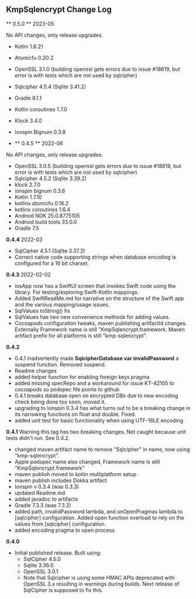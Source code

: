 ## KmpSqlencrypt Change Log

** 0.5.0 ** 2023-05

No API changes, only release upgrades.

- Kotlin 1.8.21
- Atomicfu 0.20.2
- OpenSSL 3.1.0 (building openssl gets errors due to issue #18619, but error is with tests which are not used by sqlcipher)
- Sqlcipher 4.5.4 (Sqlite 3.41.2)
- Gradle 8.1.1
- Kotlin coroutines 1.7.0
- Klock 3.4.0
- Ionspin Bignum 0.3.8

- ** 0.4.5 ** 2022-06

No API changes, only release upgrades.

- OpenSSL 3.0.5 (building openssl gets errors due to issue #18619, but error is with tests which are not used by sqlcipher)
- Sqlcipher 4.5.2 (Sqlite 3.39.2)
- klock 2.7.0
- ionspin bignum 0.3.6
- Kotlin 1.7.10
- kotlinx atomicfu 0.18.2
- kotlinx coroutines 1.6.4
- Android NDK 25.0.8775105
- Android build tools 33.0.0
- Gradle 7.5

**0.4.4**  2022-03

- SqlCipher 4.5.1 (Sqlite 3.37.2) 
- Correct native code supporting strings when database encoding is configured for a 16 bit charset.

**0.4.3**  2022-02-02

- iosApp now has a SwiftUI screen that invokes Swift code using the library. For testing/exploring Swift-Kotlin mappings. 
- Added SwiftReadMe.md for narrative on the structure of the Swift app and the various mapping/usage issues.
- SqlValues toString() fix
- SqlValues has two new convenience methods for adding values. 
- Cocoapods configuration tweaks, maven publishing artifactId changes. Externally Framework name is still "KmpSqlencrypt.framework. Maven artifact prefix for all platforms is still "kmp-sqlencrypt".

**0.4.2**
- 0.4.1 inadvertently made **SqlcipherDatabase var invalidPassword** a suspend function. Removed suspend.
- Readme changes
- added helper function for enabling foreign keys pragma 
- added missing specRepo and a workaround for issue KT-42105 to cocoapods so podspec file points to github
- 0.4.1 breaks database open on encrypted DBs due to new encoding check being done too soon, moved it.
- upgrading to Ionspin 0.3.4 has what turns out to be a breaking change in its narrowing functions on float and double. Fixed.
- added unit test for basic functionality when using UTF-16LE encoding

**0.4.1** Warning this tag has two breaking changes. Not caught because unit tests didn't run. See 0.4.2.

- changed maven artifact name to remove "Sqlcipher" in name, now using "kmp-sqlencrypt". 
- Apple podspec name also changed, Framework name is still "KmpSqlencrypt.framework"
- maven publish moved to kotlin multiplatform setup
- maven publish includes Dokka artifact  
- Ionspin v 0.3.4 (was 0.3.3)
- updated Readme.md
- added javadoc to artifacts
- Gradle 7.3.3 (was 7.3.2)
- added path, invalidPassword lambda, and onOpenPragmas lambda to [sqlcipher] configuration. Added open function overload to rely on the values from [sqlcipher] configuration.
- added encoding pragma to open process

**0.4.0**

- Initial published release. Built using:
    - SqlCipher 4.5.0 
    - Sqlite 3.36.0
    - OpenSSL 3.0.1
    - Note that Sqlcipher is using some HMAC APIs deprecated with OpenSSL 3.x resulting in warnings during builds. Next release of SqlCipher is supposed to fix this. 
